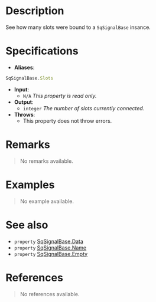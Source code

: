 # Description

See how many slots were bound to a `SqSignalBase` insance.

# Specifications

* **Aliases**:
```js
SqSignalBase.Slots
```

* **Input**:
	* `N/A` *This property is read only.*
* **Output**:
	* `integer` *The number of slots currently connected.*
* **Throws**:
	* This property does not throw errors.

# Remarks

> No remarks available.

# Examples

> No example available.

# See also

* `property` [SqSignalBase.Data](Property.SqSignalBase.Data)
* `property` [SqSignalBase.Name](Property.SqSignalBase.Name)
* `property` [SqSignalBase.Empty](Property.SqSignalBase.Empty)

# References

> No references available.
